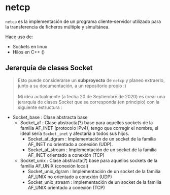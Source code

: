 # netcp
`netcp` es la implementación de un programa cliente-servidor utilizado para la transferencia de ficheros múltiple y simultánea.

Hace uso de:
  * Sockets en linux
  * Hilos en C++ (<thread>)

## Jerarquía de clases Socket
> Esto puede considerarse un **subproyecto** de `netcp` y planeo extraerlo, junto a su documentación, a un repositorio propio :)<br/><br/>
Mi idea actualmente (a fecha 20 de Septiembre de 2020) es crear una jerarquía de clases Socket que se corresponda (en principio) con la siguiente estructura :

  * Socket_base : Clase abstracta base
    * Socket_af : Clase abstracta(?) base para aquellos sockets de la familia AF_INET (protocolo IPv4), tengo que corregir el nombre, el ideal sería `Socket_inet` y afectaría a todos sus hijos.
      * Socket_af_dgram : Implementación de un socket de la familia AF_INET no orientado a conexión (UDP).
      * Socket_af_stream : Implementación de un socket de la familia AF_INET orientado a conexión (TCP)
    * Socket_unix : Clase abstracta(?) base para aquellos sockets de la familia AF_UNIX (conexión local)
      * Socket_unix_dgram : Implementación de un socket de la familia AF_UNIX no orientado a conexión (UDP)
      * Socket_unix_stream : Implementación de un socket de la familia AF_UNIX orientado a conexión (TCP)
  
